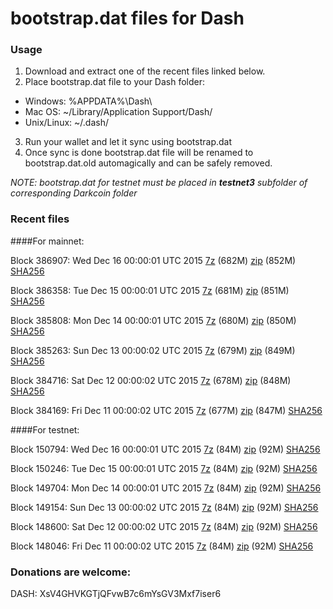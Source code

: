 # bootstrap.dat files for Dash

### Usage

1. Download and extract one of the recent files linked below.
2. Place bootstrap.dat file to your Dash folder:
 - Windows: %APPDATA%\Dash\
 - Mac OS: ~/Library/Application Support/Dash/
 - Unix/Linux: ~/.dash/
3. Run your wallet and let it sync using bootstrap.dat
4. Once sync is done bootstrap.dat file will be renamed to bootstrap.dat.old automagically and can be safely removed.

_NOTE: bootstrap.dat for testnet must be placed in **testnet3** subfolder of corresponding Darkcoin folder_

### Recent files

####For mainnet:

Block 386907: Wed Dec 16 00:00:01 UTC 2015 [7z](https://transfer.sh/11xNsw/bootstrap.dat.20151216.7z) (682M) [zip](https://transfer.sh/19AJbm/bootstrap.dat.20151216.zip) (852M) [SHA256](https://transfer.sh/186CZK/sha256.txt)

Block 386358: Tue Dec 15 00:00:01 UTC 2015 [7z](https://transfer.sh/U2u9a/bootstrap.dat.20151215.7z) (681M) [zip](https://transfer.sh/Ypr43/bootstrap.dat.20151215.zip) (851M) [SHA256](https://transfer.sh/LFzya/sha256.txt)

Block 385808: Mon Dec 14 00:00:01 UTC 2015 [7z](https://transfer.sh/13RFfF/bootstrap.dat.20151214.7z) (680M) [zip](https://transfer.sh/BPMyj/bootstrap.dat.20151214.zip) (850M) [SHA256](https://transfer.sh/1abcph/sha256.txt)

Block 385263: Sun Dec 13 00:00:02 UTC 2015 [7z](https://transfer.sh/VVQNb/bootstrap.dat.20151213.7z) (679M) [zip](https://transfer.sh/zvTH4/bootstrap.dat.20151213.zip) (849M) [SHA256](https://transfer.sh/mxEch/sha256.txt)

Block 384716: Sat Dec 12 00:00:02 UTC 2015 [7z](https://transfer.sh/12puS6/bootstrap.dat.20151212.7z) (678M) [zip](https://transfer.sh/YJSSK/bootstrap.dat.20151212.zip) (848M) [SHA256](https://transfer.sh/SpbL1/sha256.txt)

Block 384169: Fri Dec 11 00:00:02 UTC 2015 [7z](https://transfer.sh/S4GGe/bootstrap.dat.20151211.7z) (677M) [zip](https://transfer.sh/JZhY3/bootstrap.dat.20151211.zip) (847M) [SHA256](https://transfer.sh/RnlU0/sha256.txt)

####For testnet:

Block 150794: Wed Dec 16 00:00:01 UTC 2015 [7z](https://transfer.sh/103uFF/bootstrap.dat.20151216.7z) (84M) [zip](https://transfer.sh/1aEH3/bootstrap.dat.20151216.zip) (92M) [SHA256](https://transfer.sh/11THI0/sha256.txt)

Block 150246: Tue Dec 15 00:00:01 UTC 2015 [7z](https://transfer.sh/D69ih/bootstrap.dat.20151215.7z) (84M) [zip](https://transfer.sh/14QIrs/bootstrap.dat.20151215.zip) (92M) [SHA256](https://transfer.sh/12dHAC/sha256.txt)

Block 149704: Mon Dec 14 00:00:01 UTC 2015 [7z](https://transfer.sh/KlT6G/bootstrap.dat.20151214.7z) (84M) [zip](https://transfer.sh/FJDrk/bootstrap.dat.20151214.zip) (92M) [SHA256](https://transfer.sh/9ZfIV/sha256.txt)

Block 149154: Sun Dec 13 00:00:02 UTC 2015 [7z](https://transfer.sh/173Q2E/bootstrap.dat.20151213.7z) (84M) [zip](https://transfer.sh/rZT6J/bootstrap.dat.20151213.zip) (92M) [SHA256](https://transfer.sh/Ynzzj/sha256.txt)

Block 148600: Sat Dec 12 00:00:02 UTC 2015 [7z](https://transfer.sh/A75EG/bootstrap.dat.20151212.7z) (84M) [zip](https://transfer.sh/csBG5/bootstrap.dat.20151212.zip) (92M) [SHA256](https://transfer.sh/5j4sr/sha256.txt)

Block 148046: Fri Dec 11 00:00:02 UTC 2015 [7z](https://transfer.sh/uczr4/bootstrap.dat.20151211.7z) (84M) [zip](https://transfer.sh/cMUYx/bootstrap.dat.20151211.zip) (92M) [SHA256](https://transfer.sh/nVpIu/sha256.txt)

### Donations are welcome:

DASH: XsV4GHVKGTjQFvwB7c6mYsGV3Mxf7iser6
